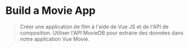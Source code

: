 # Build a Movie App

> Créer une application de film à l'aide de Vue JS et de l'API de composition. 
> Utiliser l'API MovieDB pour extraire des données dans notre application Vue Movie.

